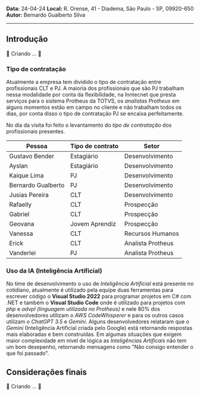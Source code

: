 **Data:** 24-04-24
**Local:** R. Orense, 41 - Diadema, São Paulo - SP, 09920-650
**Autor:** Bernardo Gualberto Silva

---

## Introdução
🚧 Criando ... 🚧

### Tipo de contratação
Atualmente a empresa tem dividido o tipo de contratação entre profissionais CLT e PJ. A maioria dos profissionais que são PJ trabalham nessa modalidade por conta da flexibilidade, na Inntecnet que presta serviços para o sistema Protheus da TOTVS, os *analistas Protheus* em alguns momentos estão em campo no cliente e não trabalham todos os dias, por conta disso o tipo de contratação PJ se encaixa perfeitamente.

No dia da visita foi feito o levantamento do *tipo de contratação* dos profissionais presentes.

| Pessoa             | Tipo de contrato | Setor             |
| ------------------ | ---------------- | ----------------- |
| Gustavo Bender     | Estagiário       | Desenvolvimento   |
| Ayslan             | Estagiário       | Desenvolvimento   |
| Kaique Lima        | PJ               | Desenvolvimento   |
| Bernardo Gualberto | PJ               | Desenvolvimento   |
| Jusias Pereira     | CLT              | Desenvolvimento   |
| Rafaelly           | CLT              | Prospecção        |
| Gabriel            | CLT              | Prospecção        |
| Geovana            | Jovem Aprendiz   | Prospecção        |
| Vanessa            | CLT              | Recursos Humanos  |
| Erick              | CLT              | Analista Protheus |
| Vanderlei          | PJ               | Analista Protheus |

### Uso da IA (Inteligência Artificial)
No time de desenvolvimento o uso de *Inteligência Artificial* está presente no cotidiano, atualmente é utilizado pela equipe duas ferramentas para escrever código o **Visual Studio 2022** para programar projetos em C# com .NET e também o **Visual Studio Code** onde é utilizado para projetos com *php* e *advpl (linguagem utilizada no Protheus)* e nele 80% dos desenvolvedores utilizam o *AWS CodeWhisperer* e para os outros casos utilizam o *ChatGPT 3.5* e *Gemini*.
Alguns desenvolvedores relataram que o *Gemini* (Inteligência Artificial criada pelo Google) está retornando respostas mais elaboradas e bem construídas. Em algumas situações que exigem maior complexidade em nível de lógica as *Inteligências Artificais* não tem um bom desepenho, retornando mensagens como "Não consigo entender o que foi passado".
## Considerações finais
🚧 Criando ... 🚧